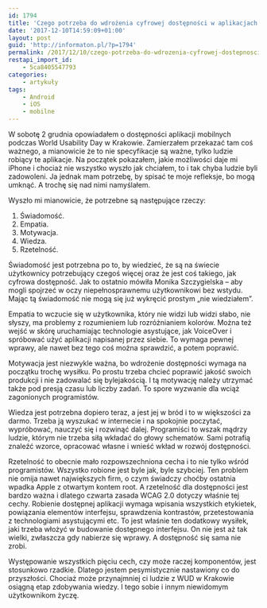 ```yaml
---
id: 1794
title: 'Czego potrzeba do wdrożenia cyfrowej dostępności w aplikacjach mobilnych?'
date: '2017-12-10T14:59:09+01:00'
layout: post
guid: 'http://informaton.pl/?p=1794'
permalink: /2017/12/10/czego-potrzeba-do-wdrozenia-cyfrowej-dostepnosci-w-aplikacjach-mobilnych/
restapi_import_id:
    - 5ca8405547793
categories:
    - artykuły
tags:
    - Android
    - iOS
    - mobilne
---
```


W sobotę 2 grudnia opowiadałem o dostępności aplikacji mobilnych podczas World Usability Day w Krakowie. Zamierzałem przekazać tam coś ważnego, a mianowicie że to nie specyfikacje są ważne, tylko ludzie robiący te aplikacje. Na początek pokazałem, jakie możliwości daje mi iPhone i chociaż nie wszystko wyszło jak chciałem, to i tak chyba ludzie byli zadowoleni. Ja jednak mam potrzebę, by spisać te moje refleksje, bo mogą umknąć. A trochę się nad nimi namyślałem.

Wyszło mi mianowicie, że potrzebne są następujące rzeczy:

1. Świadomość.
2. Empatia.
3. Motywacja.
4. Wiedza.
5. Rzetelność.

Świadomość jest potrzebna po to, by wiedzieć, że są na świecie użytkownicy potrzebujący czegoś więcej oraz że jest coś takiego, jak cyfrowa dostępność. Jak to ostatnio mówiła Monika Szczygielska – aby mogli spojrzeć w oczy niepełnosprawnemu użytkownikowi bez wstydu. Mając tą świadomość nie mogą się już wykręcić prostym „nie wiedziałem”.

Empatia to wczucie się w użytkownika, który nie widzi lub widzi słabo, nie słyszy, ma problemy z rozumieniem lub rozróżnianiem kolorów. Można też wejść w skórę uruchamiając technologie asystujące, jak VoiceOver i spróbować użyć aplikacji napisanej przez siebie. To wymaga pewnej wprawy, ale nawet bez tego coś można sprawdzić, a potem poprawić.

Motywacja jest niezwykle ważna, bo wdrożenie dostępności wymaga na początku trochę wysiłku. Po prostu trzeba chcieć poprawić jakość swoich produkcji i nie zadowalać się bylejakością. I tą motywację należy utrzymać także pod presją czasu lub liczby zadań. To spore wyzwanie dla wciąż zagonionych programistów.

Wiedza jest potrzebna dopiero teraz, a jest jej w bród i to w większości za darmo. Trzeba ją wyszukać w internecie i na spokojnie poczytać, wypróbować, nauczyć się i rozwinąć dalej. Programiści to wszak mądrzy ludzie, którym nie trzeba siłą wkładać do głowy schematów. Sami potrafią znaleźć wzorce, opracować własne i wnieść wkład w rozwój dostępności.

Rzetelność to obecnie mało rozpowszechniona cecha i to nie tylko wśród programistów. Wszystko robione jest byle jak, byle szybciej. Ten problem nie omija nawet największych firm, o czym świadczy choćby ostatnia wpadka Apple z otwartym kontem root. A rzetelność dla dostępności jest bardzo ważna i dlatego czwarta zasada WCAG 2.0 dotyczy właśnie tej cechy. Robienie dostępnej aplikacji wymaga wpisania wszystkich etykietek, powiązania elementów interfejsu, sprawdzenia kontrastów, przetestowania z technologiami asystującymi etc. To jest właśnie ten dodatkowy wysiłek, jaki trzeba włożyć w budowanie dostępnego interfejsu. On nie jest aż tak wielki, zwłaszcza gdy nabierze się wprawy. A dostępność się sama nie zrobi.

Występowanie wszystkich pięciu cech, czy może raczej komponentów, jest stosunkowo rzadkie. Dlatego jestem pesymistycznie nastawiony co do przyszłości. Chociaż może przynajmniej ci ludzie z WUD w Krakowie osiągną etap zdobywania wiedzy. I tego sobie i innym niewidomym użytkownikom życzę.